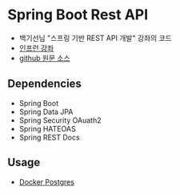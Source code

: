 # Spring Boot Rest API
- 백기선님 "스프링 기반 REST API 개발" 강좌의 코드
- [인프런 강좌](https://www.inflearn.com/course/spring_rest-api/dashboard)
- [github 원문 소스](https://github.com/keesun/study/tree/master/rest-api-with-spring)

## Dependencies
- Spring Boot
- Spring Data JPA
- Spring Security OAuath2
- Spring HATEOAS
- Spring REST Docs

## Usage
- [Docker Postgres](./SCRIPTS.md)